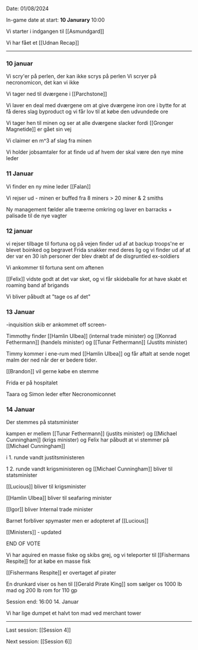 Date: 01/08/2024

In-game date at start: **10 Janurary** 10:00

Vi starter i indgangen til [[Asmundgard]]

Vi har fået et [[Udnan Recap]]

---
### **10 januar**

Vi scry'er på perlen, der kan ikke scrys på perlen
Vi scryer på necronomicon, det kan vi ikke

Vi tager ned til dværgene i [[Parchstone]]

Vi laver en deal med dværgene om at give dværgene iron ore i bytte for at få deres slag byproduct og vi får lov til at købe den udvundede ore

Vi tager hen til minen og ser at alle dværgene slacker fordi [[Gronger Magnetide]] er gået sin vej

Vi claimer en m^3 af slag fra minen

Vi holder jobsamtaler for at finde ud af hvem der skal være den nye mine leder

### **11 Januar**

Vi finder en ny mine leder [[Falan]] 

Vi rejser ud - minen er buffed fra 8 miners > 20 miner & 2 smiths

Ny management fælder alle træerne omkring og laver en barracks + palisade til de nye vagter

### **12 januar**

vi rejser tilbage til fortuna og på vejen finder ud af at backup troops'ne er blevet boinked og begravet
Frida snakker med deres lig og vi finder ud af at der var en 30 ish personer der blev dræbt af de disgruntled ex-soldiers

Vi ankommer til fortuna sent om aftenen

[[Felix]] vidste godt at det var sket, og vi får skideballe for at have skabt et roaming band af brigands

Vi bliver påbudt at "tage os af det"

### **13 Januar**

-inquisition skib er ankommet off screen-

Timmothy finder [[Hamlin Ulbea]] (internal trade minister) og  [[Konrad Fethermann]] (handels minister) og [[Tunar Fethermann]] (Justits minister)

Timmy kommer i ene-rum med [[Hamlin Ulbea]] og får aftalt at sende noget malm der ned når der er bedere tider.

[[Brandon]] vil gerne købe en stemme

Frida er på hospitalet

Taara og Simon leder efter Necronomiconnet
### **14 Januar**

Der stemmes på statsminister

kampen er mellem [[Tunar Fethermann]] (justits minister) og [[Michael Cunningham]] (krigs minister)
og Felix har påbudt at vi stemmer på [[Michael Cunningham]]


i 1. runde vandt justitsministeren

1 2. runde vandt krigsministeren og [[Michael Cunningham]] bliver til statsminister

[[Lucious]] bliver til krigsminister

[[Hamlin Ulbea]] bliver til seafaring minister

[[Igor]] bliver Internal trade minister

Barnet forbliver spymaster men er adopteret af [[Lucious]]

[[Ministers]] - updated

END OF VOTE

Vi har aquired en masse fiske og skibs grej, og vi teleporter til [[Fishermans Respite]] for at købe en masse fisk

[[Fishermans Respite]] er overtaget af pirater 

En drunkard viser os hen til [[Gerald Pirate King]] som sælger os 1000 lb mad og 200 lb rom for 110 gp

Session end: 16:00 14. Januar

Vi har lige dumpet et halvt ton mad ved merchant tower 


* * *

Last session: [[Session 4]]

Next session: [[Session 6]]